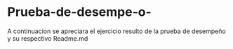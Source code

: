 # Prueba-de-desempe-o-
A continuacion se apreciara el ejercicio resulto de la prueba de desempeño y su respectivo Readme.md
